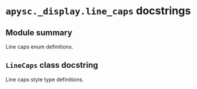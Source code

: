 # `apysc._display.line_caps` docstrings

## Module summary

Line caps enum definitions.

## `LineCaps` class docstring

Line caps style type definitions.